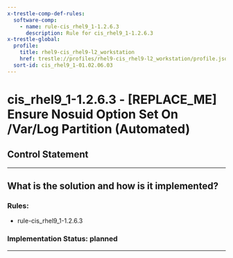 ```yaml
---
x-trestle-comp-def-rules:
  software-comp:
    - name: rule-cis_rhel9_1-1.2.6.3
      description: Rule for cis_rhel9_1-1.2.6.3
x-trestle-global:
  profile:
    title: rhel9-cis_rhel9-l2_workstation
    href: trestle://profiles/rhel9-cis_rhel9-l2_workstation/profile.json
  sort-id: cis_rhel9_1-01.02.06.03
---
```


# cis_rhel9_1-1.2.6.3 - \[REPLACE_ME\] Ensure Nosuid Option Set On /Var/Log Partition (Automated)

## Control Statement

______________________________________________________________________

## What is the solution and how is it implemented?

<!-- For implementation status enter one of: implemented, partial, planned, alternative, not-applicable -->

<!-- Note that the list of rules under ### Rules: is read-only and changes will not be captured after assembly to JSON -->

<!-- Add control implementation description here for control: cis_rhel9_1-1.2.6.3 -->

### Rules:

  - rule-cis_rhel9_1-1.2.6.3

### Implementation Status: planned

______________________________________________________________________
